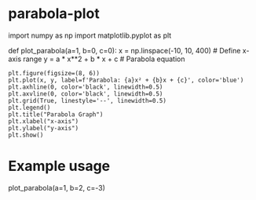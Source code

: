 # parabola-plot
import numpy as np
import matplotlib.pyplot as plt

def plot_parabola(a=1, b=0, c=0):
    x = np.linspace(-10, 10, 400)  # Define x-axis range
    y = a * x**2 + b * x + c  # Parabola equation
    
    plt.figure(figsize=(8, 6))
    plt.plot(x, y, label=f'Parabola: {a}x² + {b}x + {c}', color='blue')
    plt.axhline(0, color='black', linewidth=0.5)
    plt.axvline(0, color='black', linewidth=0.5)
    plt.grid(True, linestyle='--', linewidth=0.5)
    plt.legend()
    plt.title("Parabola Graph")
    plt.xlabel("x-axis")
    plt.ylabel("y-axis")
    plt.show()

# Example usage
plot_parabola(a=1, b=2, c=-3)
